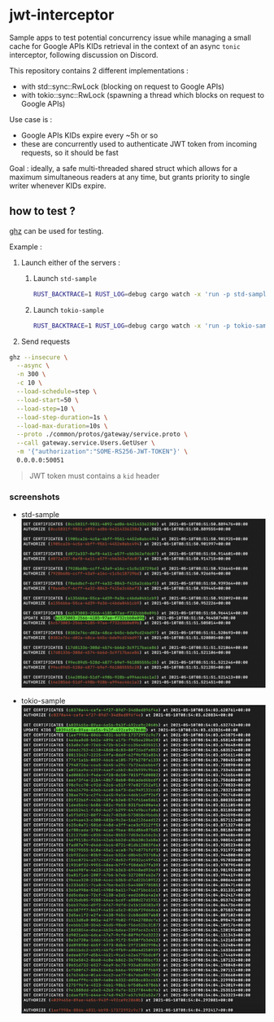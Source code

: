 # jwt-interceptor

Sample apps to test potential concurrency issue while managing a small cache for Google APIs KIDs retrieval in the context of an async `tonic` interceptor, following discussion on Discord.

This repository contains 2 different implementations :
- with std::sync::RwLock (blocking on request to Google APIs)
- with tokio::sync::RwLock (spawning a thread which blocks on request to Google APIs)

Use case is :
- Google APIs KIDs expire every ~5h or so
- these are concurrently used to authenticate JWT token from incoming requests, so it should be fast

Goal : ideally, a safe multi-threaded shared struct which allows for a maximum simultaneous readers at any time, but grants priority to single writer whenever KIDs expire.

## how to test ?

[ghz](https://ghz.sh/) can be used for testing.

Example :

1. Launch either of the servers :
   1. Launch `std-sample`

      ```sh
      RUST_BACKTRACE=1 RUST_LOG=debug cargo watch -x 'run -p std-sample'
      ```

   2. Launch `tokio-sample`

      ```sh
      RUST_BACKTRACE=1 RUST_LOG=debug cargo watch -x 'run -p tokio-sample'
      ```

3. Send requests

```sh
ghz --insecure \
  --async \
  -n 300 \
  -c 10 \
  --load-schedule=step \
  --load-start=50 \
  --load-step=10 \
  --load-step-duration=1s \
  --load-max-duration=10s \
  --proto ./common/protos/gateway/service.proto \
  --call gateway.service.Users.GetUser \
  -m '{"authorization":"SOME-RS256-JWT-TOKEN"}' \
  0.0.0.0:50051
```
> JWT token must contains a `kid` header

### screenshots

* std-sample
  ![std-sample-screenshot](./std-sample.png)

* tokio-sample
  ![tokio-sample-screenshot](./tokio-sample.png)
